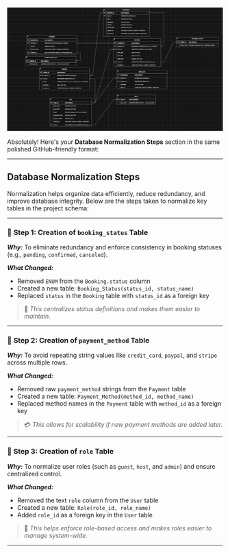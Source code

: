 ![Normalized Database Schema](./normlized%20database.jpg)

Absolutely! Here's your **Database Normalization Steps** section in the same polished GitHub-friendly format:

---

## Database Normalization Steps

Normalization helps organize data efficiently, reduce redundancy, and improve database integrity. Below are the steps taken to normalize key tables in the project schema:

---

### 🔹 **Step 1: Creation of `booking_status` Table**

***Why:***
To eliminate redundancy and enforce consistency in booking statuses (e.g., `pending`, `confirmed`, `canceled`).

***What Changed:***

* Removed `ENUM` from the `Booking.status` column
* Created a new table:
  `Booking_Status(status_id, status_name)`
* Replaced `status` in the `Booking` table with `status_id` as a foreign key

> 🔁 *This centralizes status definitions and makes them easier to maintain.*

---

### 🔹 **Step 2: Creation of `payment_method` Table**

***Why:***
To avoid repeating string values like `credit_card`, `paypal`, and `stripe` across multiple rows.

***What Changed:***

* Removed raw `payment_method` strings from the `Payment` table
* Created a new table:
  `Payment_Method(method_id, method_name)`
* Replaced method names in the `Payment` table with `method_id` as a foreign key

> 💳 *This allows for scalability if new payment methods are added later.*

---

### 🔹 **Step 3: Creation of `role` Table**

***Why:***
To normalize user roles (such as `guest`, `host`, and `admin`) and ensure centralized control.

***What Changed:***

* Removed the text `role` column from the `User` table
* Created a new table:
  `Role(role_id, role_name)`
* Added `role_id` as a foreign key in the `User` table

> 👥 *This helps enforce role-based access and makes roles easier to manage system-wide.*

---